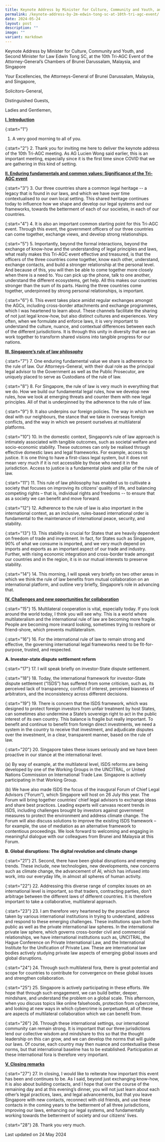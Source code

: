 ```yaml
---
title: Keynote Address by Minister for Culture, Community and Youth, and Second Minister for Law Edwin Tong SC, at the 10th Tri-AGC Event of the Attorney-General’s Chambers of Brunei Darussalam, Malaysia, and Singapore
permalink: /keynote-address-by-2m-edwin-tong-sc-at-10th-tri-agc-event/
date: 2024-05-24
layout: post
description: ""
image: ""
variant: markdown
---
```

Keynote Address by Minister for Culture, Community and Youth, and Second Minister for Law Edwin Tong SC, at the 10th Tri-AGC Event of the Attorney-General’s Chambers of Brunei Darussalam, Malaysia, and Singapore


Your Excellencies, the Attorneys-General of Brunei Darussalam, Malaysia, and Singapore,

Solicitors-General,

Distinguished Guests,

Ladies and Gentlemen,


<b><u>I. Introduction</u></b>

{:start="1"}
1. A very good morning to all of you.

{:start="2"}
2. Thank you for inviting me here to deliver the keynote address of the 10th Tri-AGC meeting. As AG Lucien Wong said earlier, this is an important meeting, especially since it is the first time since COVID that we are gathering in this kind of setting.

<b><u>II. Enduring fundamentals and common values: Significance of the Tri-AGC event</u></b>

{:start="3"}
3. Our three countries share a common legal heritage -- a legacy that is found in our laws, and which we have over time contextualised to our own local setting. This shared heritage continues today to influence how we shape and develop our legal systems and our frameworks, towards the betterment of each of our societies, in each of our countries.

{:start="4"}
4. It is also an important common starting point for this Tri-AGC event. Through this event, the government officers of our three countries can come together, exchange views, and develop strong relationships.

{:start="5"}
5. Importantly, beyond the formal interactions, beyond the exchange of know-how and the understanding of legal principles and laws, what really makes this Tri-AGC event effective and treasured, is that the officers of the three countries come together, know each other, understand, exchange contacts, and build a stronger relationship at the personal level. And because of this, you will then be able to come together more closely when there is a need to. You can pick up the phone, talk to one another, understand the different ecosystems, get help. All this makes our countries stronger than the sum of its parts. Having the three countries come together, underpinned by strong personal relationships, is important.

{:start="6"}
6. This event takes place amidst regular exchanges amongst the AGCs, including cross-border attachments and exchange programmes, which I was heartened to learn about. These channels facilitate the sharing of not just legal know-how, but also distinct cultures and experiences. Very often, when we formulate and enforce laws, it is very important to understand the culture, nuance, and contextual differences between each of the different jurisdictions. It is through this unity in diversity that we can work together to transform shared visions into tangible progress for our nations.

<b><u>III. Singapore’s rule of law philosophy</u></b>

{:start="7"}
7. One enduring fundamental value we share is adherence to the rule of law. Our Attorneys-General, with their dual role as the principal legal advisor to the Government as well as the Public Prosecutor, are uniquely placed to serve as Custodians of the rule of law.

{:start="8"}
8. For Singapore, the rule of law is very much in everything that we do. How we build our fundamental legal rules, how we develop new rules, how we look at emerging threats and counter them with new legal principles. All of that is underpinned by the adherence to the rule of law.

{:start="9"}
9. It also underpins our foreign policies. The way in which we deal with our neighbours, the stance that we take in overseas foreign conflicts, and the way in which we present ourselves at multilateral platforms.
 
{:start="10"}
10. In the domestic context, Singapore’s rule of law approach is intimately associated with tangible outcomes, such as societal welfare and socio-economic stability. These outcomes can only be realised through effective domestic laws and legal frameworks. For example, access to justice. It is one thing to have a first-class legal system, but it does not mean very much if it is not accessible by those who need it in the jurisdiction. Access to justice is a fundamental plank and pillar of the rule of law.

{:start="11"}
11. This rule of law philosophy has enabled us to cultivate a society that focuses on improving its citizens’ quality of life, and balancing competing rights – that is, individual rights and freedoms -- to ensure that as a society we can benefit and move forward.

{:start="12"}
12. Adherence to the rule of law is also important in the international context, as an inclusive, rules-based international order is fundamental to the maintenance of international peace, security, and stability.

{:start="13"}
13. This stability is crucial for States that are heavily dependent on freedom of trade and investment. In fact, for States such as Singapore, 90% of what we consume is imported, and we very much depend on imports and exports as an important aspect of our trade and industry. Further, with rising economic integration and cross-border trade amongst our countries and in the region, it is in our mutual interests to preserve stability.

{:start="14"}
14. This morning, I will speak very briefly on two other areas in which we think the rule of law benefits from mutual collaboration on an international platform, and outline very briefly, Singapore’s role in advancing that.

<b><u>IV. Challenges and new opportunities for collaboration</u></b>

{:start="15"}
15. Multilateral cooperation is vital, especially today. If you look around the world today, I think you will see why. This is a world where multilateralism and the international rule of law are becoming more fragile. People are becoming more inward looking, sometimes trying to reshore or friend-shore, which prevents multilateralism.

{:start="16"}
16. For the international rule of law to remain strong and effective, the governing international legal frameworks need to be fit-for-purpose, trusted, and respected.

**A. Investor-state dispute settlement reform**

{:start="17"}
17. I will speak briefly on investor-State dispute settlement.

{:start="18"}
18. Today, the international framework for investor-State dispute settlement (“ISDS”) has suffered from some criticism, such as, its perceived lack of transparency, conflict of interest, perceived biasness of arbitrators, and the inconsistency across different decisions.

{:start="19"}
19. There is concern that the ISDS framework, which was designed to protect foreign investors from unfair treatment by host States, can sometimes also undermine a State’s sovereign right to act in the public interest of its own country. This balance is fragile but really important. To benefit and continue to benefit from foreign direct investments, we need a system in the country to receive that investment, and adjudicate disputes over the investment, in a clear, transparent manner, based on the rule of law.

{:start="20"}
20. Singapore takes these issues seriously and we have been proactive in our stance at the international level.

(a) By way of example, at the multilateral level, ISDS reforms are being developed by one of the Working Groups in the UNCITRAL, or United Nations Commission on International Trade Law. Singapore is actively participating in that Working Group.

(b) We have also made ISDS the focus of the inaugural Forum of Chief Legal Advisors (“Forum”), which Singapore will host on 26 July this year. The Forum will bring together countries’ chief legal advisors to exchange ideas and share best practices. Leading experts will canvass recent trends in ISDS, including challenges brought by investors against government measures to protect the environment and address climate change. The Forum will also discuss solutions to improve the existing ISDS framework – for example, the use of mediation as an alternative framework to contentious proceedings. We look forward to welcoming and engaging in meaningful dialogue with our colleagues from Brunei and Malaysia at this Forum.

**B. Global disruptions: The digital revolution and climate change**

{:start="21"}
21. Second, there have been global disruptions and emerging trends. These include, new technologies, new developments, new concerns such as climate change, the advancement of AI, which has infused into work, into our everyday life, in almost all spheres of human activity.

{:start="22"}
22. Addressing this diverse range of complex issues on an international level is important, so that traders, contracting parties, don’t arbitrage between the different laws of different countries. It is therefore important to take a collaborative, multilateral approach.

{:start="23"}
23. I am therefore very heartened by the proactive stance taken by various international institutions in trying to understand, address and respond to these emerging challenges. These institutions span both the public as well as the private international law spheres. In the international private law sphere, which governs cross-border civil and commercial relationships, we have international institutions such as, UNCITRAL, the Hague Conference on Private International Law, and the International Institute for the Unification of Private Law. These are international law bodies actively studying private law aspects of emerging global issues and global disruptions.

{:start="24"}
24. Through such multilateral fora, there is great potential and scope for countries to contribute for convergence on these global issues and strengthen collaboration.

{:start="25"}
25. Singapore is actively participating in these efforts. We hope that through such engagement, we can build better, deeper, mindshare, and understand the problem on a global scale. This afternoon, when you discuss topics like online falsehoods, protection from cybercrime, and looking at new ways in which cybercrime is perpetuated, all of these are aspects of multilateral collaboration which we can benefit from.

{:start="26"}
26. Through these international settings, our international community can remain strong. It is important that our three jurisdictions lend our collective wisdom and mindshare to this so that the thought leadership on this can grow, and we can develop the norms that will guide our laws. Of course, each country may then nuance and contextualise these norms, but that international baseline has to be established. Participation at these international fora is therefore very important.

<b><u>V. Closing remarks</u></b>

{:start="27"}
27. In closing, I would like to reiterate how important this event has been and continues to be. As I said, beyond just exchanging know-how, it is also about building contacts, and I hope that over the course of the remaining day and at this evening’s dinner, you will not just learn about each other’s legal practices, laws, and legal advancements, but that you leave Singapore with new contacts, reconnect with old friends, and use these contacts in the coming years to the betterment of all three jurisdictions, improving our laws, enhancing our legal systems, and fundamentally working towards the betterment of society and our citizens’ lives.

{:start="28"}
28. Thank you very much.

<p class="right-side-updated">Last updated on 24 May 2024</p>
